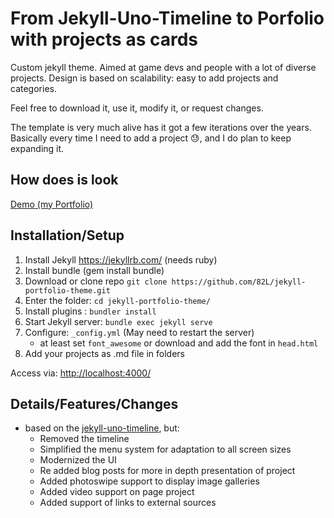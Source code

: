 # From Jekyll-Uno-Timeline to Porfolio with projects as cards
Custom jekyll theme. Aimed at game devs and people with a lot of diverse projects.
Design is based on scalability: easy to add projects and categories.

Feel free to download it, use it, modify it, or request changes.

The template is very much alive has it got a few iterations over the years.
Basically every time I need to add a project 😓, and I do plan to keep expanding it.


## How does is look
[Demo (my Portfolio)](https://82l.github.io/)


## Installation/Setup
1. Install Jekyll https://jekyllrb.com/ (needs ruby)
2. Install bundle (gem install bundle)
3. Download or clone repo `git clone https://github.com/82L/jekyll-portfolio-theme.git`
4. Enter the folder: `cd jekyll-portfolio-theme/`
5. Install plugins : `bundler install`
6. Start Jekyll server: `bundle exec jekyll serve`
7. Configure: `_config.yml` (May need to restart the server)
   * at least set `font_awesome` or download and add the font in `head.html`
8. Add your projects as .md file in folders

Access via: [http://localhost:4000/](http://localhost:4000/)

## Details/Features/Changes
* based on the [jekyll-uno-timeline](https://github.com/tzuehlke/jekyll-uno-timeline), but:
  * Removed the timeline
  * Simplified the menu system for adaptation to all screen sizes
  * Modernized the UI
  * Re added blog posts for more in depth presentation of project
  * Added photoswipe support to display image galleries
  * Added video support on page project
  * Added support of links to external sources
